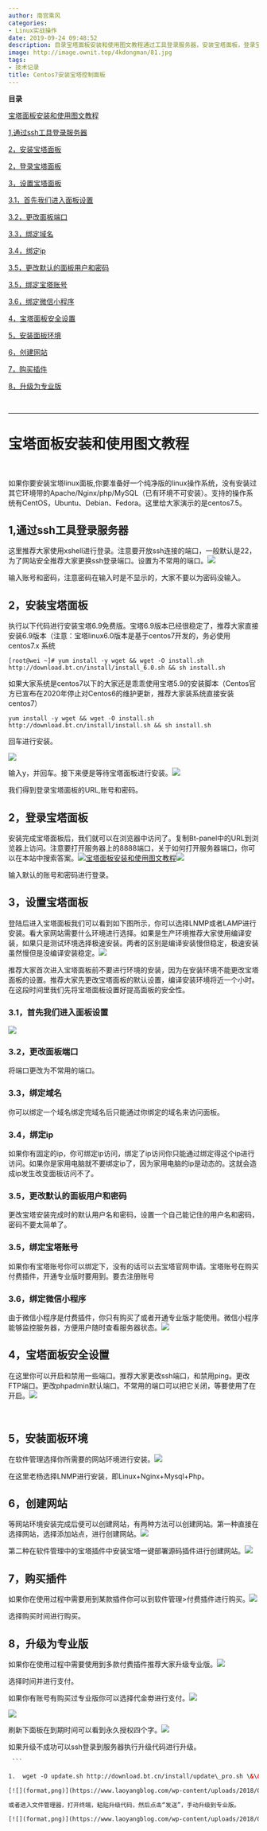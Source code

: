 ```yaml
---
author: 南宫乘风
categories:
- Linux实战操作
date: 2019-09-24 09:48:52
description: 目录宝塔面板安装和使用图文教程通过工具登录服务器，安装宝塔面板，登录宝塔面板，设置宝塔面板，首先我们进入面板设置，更改面板端口，绑定域名，绑定，更改默认的面板用户和密码，绑定宝塔账号，绑定微信小程序，。。。。。。。
image: http://image.ownit.top/4kdongman/81.jpg
tags:
- 技术记录
title: Centos7安装宝塔控制面板
---
```


<!--more-->

**目录**

[宝塔面板安装和使用图文教程](#%E5%AE%9D%E5%A1%94%E9%9D%A2%E6%9D%BF%E5%AE%89%E8%A3%85%E5%92%8C%E4%BD%BF%E7%94%A8%E5%9B%BE%E6%96%87%E6%95%99%E7%A8%8B)

[1,通过ssh工具登录服务器](#1%2C%E9%80%9A%E8%BF%87ssh%E5%B7%A5%E5%85%B7%E7%99%BB%E5%BD%95%E6%9C%8D%E5%8A%A1%E5%99%A8)

[2，安装宝塔面板](#2%EF%BC%8C%E5%AE%89%E8%A3%85%E5%AE%9D%E5%A1%94%E9%9D%A2%E6%9D%BF)

[2，登录宝塔面板](#2%EF%BC%8C%E7%99%BB%E5%BD%95%E5%AE%9D%E5%A1%94%E9%9D%A2%E6%9D%BF)

[3，设置宝塔面板](#3%EF%BC%8C%E8%AE%BE%E7%BD%AE%E5%AE%9D%E5%A1%94%E9%9D%A2%E6%9D%BF)

[3.1，首先我们进入面板设置](#3.1%EF%BC%8C%E9%A6%96%E5%85%88%E6%88%91%E4%BB%AC%E8%BF%9B%E5%85%A5%E9%9D%A2%E6%9D%BF%E8%AE%BE%E7%BD%AE)

[3.2，更改面板端口](#3.2%EF%BC%8C%E6%9B%B4%E6%94%B9%E9%9D%A2%E6%9D%BF%E7%AB%AF%E5%8F%A3)

[3.3，绑定域名](#3.3%EF%BC%8C%E7%BB%91%E5%AE%9A%E5%9F%9F%E5%90%8D)

[3.4，绑定ip](#3.4%EF%BC%8C%E7%BB%91%E5%AE%9Aip)

[3.5，更改默认的面板用户和密码](#3.5%EF%BC%8C%E6%9B%B4%E6%94%B9%E9%BB%98%E8%AE%A4%E7%9A%84%E9%9D%A2%E6%9D%BF%E7%94%A8%E6%88%B7%E5%92%8C%E5%AF%86%E7%A0%81)

[3.5，绑定宝塔账号](#3.5%EF%BC%8C%E7%BB%91%E5%AE%9A%E5%AE%9D%E5%A1%94%E8%B4%A6%E5%8F%B7)

[3.6，绑定微信小程序](#3.6%EF%BC%8C%E7%BB%91%E5%AE%9A%E5%BE%AE%E4%BF%A1%E5%B0%8F%E7%A8%8B%E5%BA%8F)

[4，宝塔面板安全设置](#4%EF%BC%8C%E5%AE%9D%E5%A1%94%E9%9D%A2%E6%9D%BF%E5%AE%89%E5%85%A8%E8%AE%BE%E7%BD%AE)

[5，安装面板环境](#5%EF%BC%8C%E5%AE%89%E8%A3%85%E9%9D%A2%E6%9D%BF%E7%8E%AF%E5%A2%83)

[6，创建网站](#6%EF%BC%8C%E5%88%9B%E5%BB%BA%E7%BD%91%E7%AB%99)

[7，购买插件](#7%EF%BC%8C%E8%B4%AD%E4%B9%B0%E6%8F%92%E4%BB%B6)

[8，升级为专业版](#8%EF%BC%8C%E5%8D%87%E7%BA%A7%E4%B8%BA%E4%B8%93%E4%B8%9A%E7%89%88)

 

---

# 宝塔面板安装和使用图文教程

 

如果你要安装宝塔linux面板,你要准备好一个纯净版的linux操作系统，没有安装过其它环境带的Apache/Nginx/php/MySQL（已有环境不可安装）。支持的操作系统有CentOS，Ubuntu、Debian、Fedora。这里给大家演示的是centos7.5。

## 1,通过ssh工具登录服务器

这里推荐大家使用xshell进行登录。注意要开放ssh连接的端口，一般默认是22，为了网站安全推荐大家更换ssh登录端口。设置为不常用的端口。![](http://image.ownit.top/csdn/2019092409444732.png)

输入账号和密码，注意密码在输入时是不显示的，大家不要以为密码没输入。

## 2，安装宝塔面板

执行以下代码进行安装宝塔6.9免费版。宝塔6.9版本已经很稳定了，推荐大家直接安装6.9版本（注意：宝塔linux6.0版本是基于centos7开发的，务必使用centos7.x 系统

```
[root@wei ~]# yum install -y wget && wget -O install.sh http://download.bt.cn/install/install_6.0.sh && sh install.sh
```

如果大家系统是centos7以下的大家还是乖乖使用宝塔5.9的安装脚本（Centos官方已宣布在2020年停止对Centos6的维护更新，推荐大家装系统直接安装centos7）

```
yum install -y wget && wget -O install.sh http://download.bt.cn/install/install.sh && sh install.sh
```

回车进行安装。

[![](format,png)](https://www.laoyangblog.com/wp-content/uploads/2018/09/20180923232554.png)

输入y，并回车。接下来便是等待宝塔面板进行安装。[![](format,png)](https://www.laoyangblog.com/wp-content/uploads/2018/09/20180923232950.png)

我们得到登录宝塔面板的URL,账号和密码。

## 2，登录宝塔面板

安装完成宝塔面板后，我们就可以在浏览器中访问了。复制Bt-panel中的URL到浏览器上访问。注意要打开服务器上的8888端口，关于如何打开服务器端口，你可以在本站中搜索答案。[![宝塔面板安装和使用图文教程](format,png)](https://www.laoyangblog.com/wp-content/uploads/2018/09/20180923233955.png)[![](format,png)](https://www.laoyangblog.com/wp-content/uploads/2018/09/20180923233704.png)

输入默认的账号和密码进行登录。

## 3，设置宝塔面板

登陆后进入宝塔面板我们可以看到如下图所示，你可以选择LNMP或者LAMP进行安装。看大家网站需要什么环境进行选择。如果是生产环境推荐大家使用编译安装，如果只是测试环境选择极速安装。两者的区别是编译安装慢但稳定，极速安装虽然慢但是没编译安装稳定。[![](format,png)](https://www.laoyangblog.com/wp-content/uploads/2018/09/20180923234416.png)

推荐大家首次进入宝塔面板前不要进行环境的安装，因为在安装环境不能更改宝塔面板的设置。推荐大家先更改宝塔面板的默认设置，编译安装环境将近一个小时。在这段时间里我们先将宝塔面板设置好提高面板的安全性。

### 3.1，首先我们进入面板设置

[![](format,png)](https://www.laoyangblog.com/wp-content/uploads/2018/09/20180923235657.png)

### 3.2，更改面板端口

将端口更改为不常用的端口。

### 3.3，绑定域名

你可以绑定一个域名绑定完域名后只能通过你绑定的域名来访问面板。

### 3.4，绑定ip

如果你有固定的ip，你可绑定ip访问，绑定了ip访问你只能通过绑定得这个ip进行访问。如果你是家用电脑就不要绑定ip了，因为家用电脑的ip是动态的。这就会造成ip发生改变面板访问不了。

### 3.5，更改默认的面板用户和密码

更改宝塔安装完成时的默认用户名和密码，设置一个自己能记住的用户名和密码，密码不要太简单了。

### 3.5，绑定宝塔账号

如果你有宝塔账号你可以绑定下，没有的话可以去宝塔官网申请。宝塔账号在购买付费插件，开通专业版时要用到。要去注册账号

### 3.6，绑定微信小程序

由于微信小程序是付费插件，你只有购买了或者开通专业版才能使用。微信小程序能够监控服务器，方便用户随时查看服务器状态。[![](format,png)](https://www.laoyangblog.com/wp-content/uploads/2018/09/20180924002728.png)

## 4，宝塔面板安全设置

在这里你可以开启和禁用一些端口。推荐大家更改ssh端口，和禁用ping。更改FTP端口。更改phpadmin默认端口。不常用的端口可以把它关闭，等要使用了在开启。[![](format,png)](https://www.laoyangblog.com/wp-content/uploads/2018/09/20180924004619.png)

 

## 5，安装面板环境

在软件管理选择你所需要的网站环境进行安装。[![](format,png)](https://www.laoyangblog.com/wp-content/uploads/2018/09/20180924002833.png)

在这里老杨选择LNMP进行安装，即Linux+Nginx+Mysql+Php。

## 6，创建网站

等网站环境安装完成后便可以创建网站，有两种方法可以创建网站。第一种直接在选择网站，选择添加站点，进行创建网站。[![](format,png)](https://www.laoyangblog.com/wp-content/uploads/2018/09/20180924005213.png)

第二种在软件管理中的宝塔插件中安装宝塔一键部署源码插件进行创建网站。[![](format,png)](https://www.laoyangblog.com/wp-content/uploads/2018/09/20180924004255.png)

## 7，购买插件

如果你在使用过程中需要用到某款插件你可以到软件管理>付费插件进行购买。[![](format,png)](https://www.laoyangblog.com/wp-content/uploads/2018/09/20180924005542.png)

选择购买时间进行购买。

## 8，升级为专业版

如果你在使用过程中需要使用到多款付费插件推荐大家升级专业版。[![](format,png)](https://www.laoyangblog.com/wp-content/uploads/2018/09/20180924005822.png)

选择时间并进行支付。

如果你有账号有购买过专业版你可以选择代金劵进行支付。[![](format,png)](https://www.laoyangblog.com/wp-content/uploads/2018/09/20180924010421.png)

[![](format,png)](https://www.laoyangblog.com/wp-content/uploads/2018/09/20180924010655.png)

刷新下面板在到期时间可以看到永久授权四个字。[![](format,png)](https://www.laoyangblog.com/wp-content/uploads/2018/09/20180924010814.png)

如果升级不成功可以ssh登录到服务器执行升级代码进行升级。

```html
 ```

1.  wget -O update.sh http://download.bt.cn/install/update\_pro.sh \&\& bash update.sh pro

[![](format,png)](https://www.laoyangblog.com/wp-content/uploads/2018/09/20180924011530.png)

或者进入文件管理器，打开终端，粘贴升级代码，然后点击“发送”，手动升级到专业版。

[![](format,png)](https://www.laoyangblog.com/wp-content/uploads/2018/09/20180924011916.png)